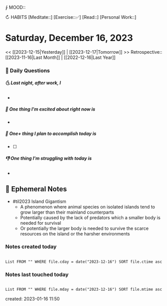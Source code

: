 ⨑ MOOD::

↻ HABITS
[Meditate::]
[Exercise::✅]
[Read::]
[Personal Work::]

# Saturday, December 16, 2023

<< [[2023-12-15|Yesterday]] | [[2023-12-17|Tomorrow]] >>
Retrospective:: [[2023-11-16|Last Month]] | [[2022-12-16|Last Year]]

### 📅 Daily Questions

##### 🌜 Last night, after work, I

-

##### 🙌 One thing I'm excited about right now is

-

##### 🚀 One+ thing I plan to accomplish today is

- [ ]

##### 👎 One thing I'm struggling with today is

-

## 📝 Ephemeral Notes

- #til2023 Island Gigantism
	- A phenomenon where animal species on isolated islands tend to grow larger than their mainland counterparts
	- Potentially caused by the lack of predators which a smaller body is needed for survival 
	- Or potentially the larger body is needed to survive the  scarce resources on the island or the harsher environments 

### Notes created today

```dataview

List FROM "" WHERE file.cday = date("2023-12-16") SORT file.ctime asc

```

### Notes last touched today

```dataview

List FROM "" WHERE file.mday = date("2023-12-16") SORT file.mtime asc

```

created: 2023-01-16 11:50
